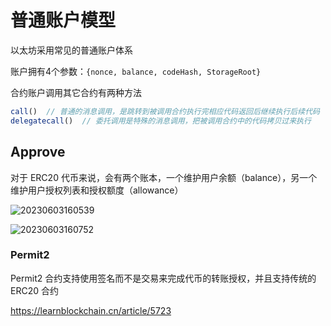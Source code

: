 # 普通账户模型

以太坊采用常见的普通账户体系

账户拥有4个参数：`{nonce, balance, codeHash, StorageRoot}`

合约账户调用其它合约有两种方法

```js
call()  // 普通的消息调用，是跳转到被调用合约执行完相应代码返回后继续执行后续代码
delegatecall()  // 委托调用是特殊的消息调用，把被调用合约中的代码拷贝过来执行
```

## Approve

对于 ERC20 代币来说，会有两个账本，一个维护用户余额（balance），另一个维护用户授权列表和授权额度（allowance）

![20230603160539](http://image.zuoright.com/20230603160539.png)

![20230603160752](http://image.zuoright.com/20230603160752.png)

### Permit2

Permit2 合约支持使用签名而不是交易来完成代币的转账授权，并且支持传统的 ERC20 合约

<https://learnblockchain.cn/article/5723>
